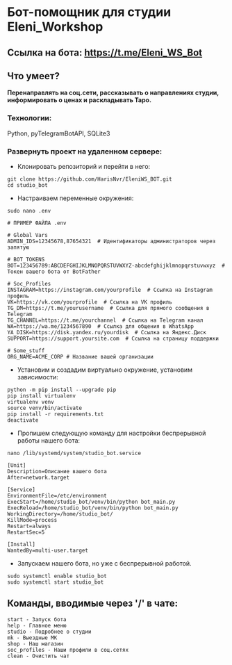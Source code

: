 #  Бот-помощник для студии Eleni_Workshop 

## Ссылка на бота: https://t.me/Eleni_WS_Bot

## Что умеет?

**Перенаправлять на соц.сети, рассказывать о направлениях студии, информировать о ценах и раскладывать Таро.**

### Технологии:

Python, pyTelegramBotAPI, SQLite3

### Развернуть проект на удаленном сервере:

- Клонировать репозиторий и перейти в него:
```
git clone https://github.com/HarisNvr/EleniWS_BOT.git
cd studio_bot
```
- Настраиваем переменные окружения:
```
sudo nano .env
```
```
# ПРИМЕР ФАЙЛА .env

# Global Vars
ADMIN_IDS=12345678,87654321  # Идентификаторы администраторов через запятую

# BOT_TOKENS
BOT=123456789:ABCDEFGHIJKLMNOPQRSTUVWXYZ-abcdefghijklmnopqrstuvwxyz  # Токен вашего бота от BotFather

# Soc_Profiles
INSTAGRAM=https://instagram.com/yourprofile  # Ссылка на Instagram профиль
VK=https://vk.com/yourprofile  # Ссылка на VK профиль
TG_DM=https://t.me/yourusername  # Ссылка для прямого сообщения в Telegram
TG_CHANNEL=https://t.me/yourchannel  # Ссылка на Telegram канал
WA=https://wa.me/1234567890  # Ссылка для общения в WhatsApp
YA_DISK=https://disk.yandex.ru/yourdisk  # Ссылка на Яндекс.Диск
SUPPORT=https://support.yoursite.com  # Ссылка на страницу поддержки

# Some_stuff
ORG_NAME=ACME_CORP # Название вашей организации

```
- Установим и создадим виртуально окружение, установим зависимости:
```
python -m pip install --upgrade pip 
pip install virtualenv
virtualenv venv
source venv/bin/activate
pip install -r requirements.txt
deactivate
```
- Пропишем следующую команду для настройки беспрерывной работы нашего бота:
```
nano /lib/systemd/system/studio_bot.service
```
```
[Unit]
Description=Описание вашего бота
After=network.target

[Service]
EnvironmentFile=/etc/environment
ExecStart=/home/studio_bot/venv/bin/python bot_main.py
ExecReload=/home/studio_bot/venv/bin/python bot_main.py
WorkingDirectory=/home/studio_bot/
KillMode=process
Restart=always
RestartSec=5

[Install]
WantedBy=multi-user.target
```
- Запускаем нашего бота, но уже с беспрерывной работой.
```
sudo systemctl enable studio_bot
sudo systemctl start studio_bot
```
## Команды, вводимые через '/' в чате:
```
start - Запуск бота
help - Главное меню
studio - Подробнее о студии
mk - Выездные МК
shop - Наш магазин
soc_profiles - Наши профили в соц.сетях
clean - Очистить чат
```